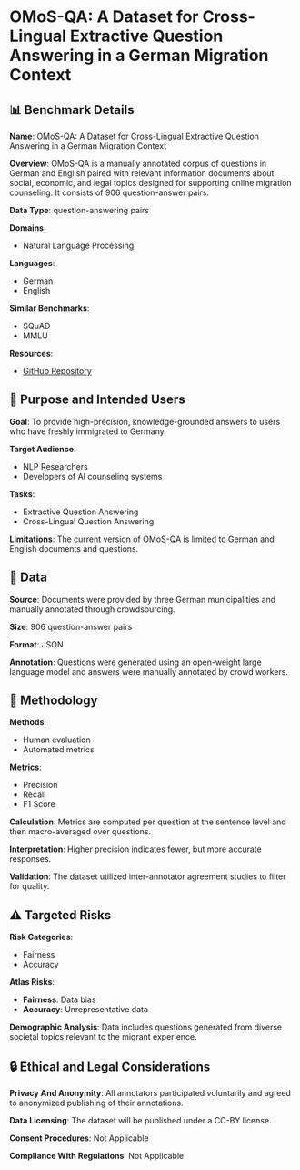 # OMoS-QA: A Dataset for Cross-Lingual Extractive Question Answering in a German Migration Context

## 📊 Benchmark Details

**Name**: OMoS-QA: A Dataset for Cross-Lingual Extractive Question Answering in a German Migration Context

**Overview**: OMoS-QA is a manually annotated corpus of questions in German and English paired with relevant information documents about social, economic, and legal topics designed for supporting online migration counseling. It consists of 906 question-answer pairs.

**Data Type**: question-answering pairs

**Domains**:
- Natural Language Processing

**Languages**:
- German
- English

**Similar Benchmarks**:
- SQuAD
- MMLU

**Resources**:
- [GitHub Repository](https://github.com/digitalfabrik/integreat-qa-dataset)

## 🎯 Purpose and Intended Users

**Goal**: To provide high-precision, knowledge-grounded answers to users who have freshly immigrated to Germany.

**Target Audience**:
- NLP Researchers
- Developers of AI counseling systems

**Tasks**:
- Extractive Question Answering
- Cross-Lingual Question Answering

**Limitations**: The current version of OMoS-QA is limited to German and English documents and questions.

## 💾 Data

**Source**: Documents were provided by three German municipalities and manually annotated through crowdsourcing.

**Size**: 906 question-answer pairs

**Format**: JSON

**Annotation**: Questions were generated using an open-weight large language model and answers were manually annotated by crowd workers.

## 🔬 Methodology

**Methods**:
- Human evaluation
- Automated metrics

**Metrics**:
- Precision
- Recall
- F1 Score

**Calculation**: Metrics are computed per question at the sentence level and then macro-averaged over questions.

**Interpretation**: Higher precision indicates fewer, but more accurate responses.

**Validation**: The dataset utilized inter-annotator agreement studies to filter for quality.

## ⚠️ Targeted Risks

**Risk Categories**:
- Fairness
- Accuracy

**Atlas Risks**:
- **Fairness**: Data bias
- **Accuracy**: Unrepresentative data

**Demographic Analysis**: Data includes questions generated from diverse societal topics relevant to the migrant experience.

## 🔒 Ethical and Legal Considerations

**Privacy And Anonymity**: All annotators participated voluntarily and agreed to anonymized publishing of their annotations.

**Data Licensing**: The dataset will be published under a CC-BY license.

**Consent Procedures**: Not Applicable

**Compliance With Regulations**: Not Applicable
